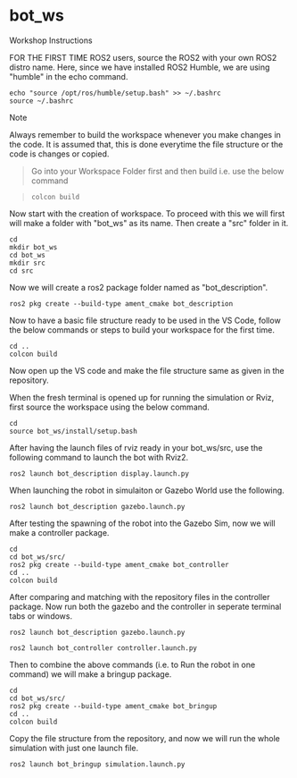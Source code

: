 # bot_ws
Workshop Instructions

FOR THE FIRST TIME ROS2 users, source the ROS2 with your own ROS2 distro name. Here, since we have installed ROS2 Humble, we are using "humble" in the echo command.

```
echo "source /opt/ros/humble/setup.bash" >> ~/.bashrc
source ~/.bashrc
```
> [!NOTE]
> Always remember to build the workspace whenever you make changes in the code. It is assumed that, this is done everytime the file structure or the code is changes or copied.

> Go into your Workspace Folder first and then build i.e. use the below command 

> ```
> colcon build
> ```

Now start with the creation of workspace. To proceed with this we will first will make a folder with "bot_ws" as its name. Then create a "src" folder in it.

```
cd
mkdir bot_ws
cd bot_ws
mkdir src
cd src
```

Now we will create a ros2 package folder named as "bot_description".

```
ros2 pkg create --build-type ament_cmake bot_description
```

Now to have a basic file structure ready to be used in the VS Code, follow the below commands or steps to build your workspace for the first time.

```
cd ..
colcon build
```

Now open up the VS code and make the file structure same as given in the repository.

When the fresh terminal is opened up for running the simulation or Rviz, first source the workspace using the below command.

```
cd
source bot_ws/install/setup.bash
```

After having the launch files of rviz ready in your bot_ws/src, use the following command to launch the bot with Rviz2.

```
ros2 launch bot_description display.launch.py
```

When launching the robot in simulaiton or Gazebo World use the following.

```
ros2 launch bot_description gazebo.launch.py
```

After testing the spawning of the robot into the Gazebo Sim, now we will make a controller package.

```
cd
cd bot_ws/src/
ros2 pkg create --build-type ament_cmake bot_controller
cd ..
colcon build
```

After comparing and matching with the repository files in the controller package. Now run both the gazebo and the controller in seperate terminal tabs or windows.
```
ros2 launch bot_description gazebo.launch.py
```
```
ros2 launch bot_controller controller.launch.py
```

Then to combine the above commands (i.e. to Run the robot in one command) we will make a bringup package.

```
cd
cd bot_ws/src/
ros2 pkg create --build-type ament_cmake bot_bringup
cd ..
colcon build
```

Copy the file structure from the repository, and now we will run the whole simulation with just one launch file.
```
ros2 launch bot_bringup simulation.launch.py
```

